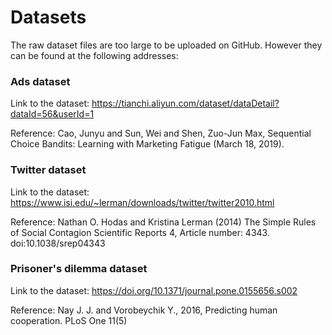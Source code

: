 # Datasets

The raw dataset files are too large to be uploaded on GitHub. However they can be found at the following addresses:

### Ads dataset
Link to the dataset: https://tianchi.aliyun.com/dataset/dataDetail?dataId=56&userId=1

Reference: Cao, Junyu and Sun, Wei and Shen, Zuo-Jun Max, Sequential Choice Bandits: Learning with Marketing Fatigue (March 18, 2019).

### Twitter dataset
Link to the dataset: https://www.isi.edu/~lerman/downloads/twitter/twitter2010.html

Reference: Nathan O. Hodas and Kristina Lerman (2014) The Simple Rules of Social Contagion Scientific Reports 4, Article number: 4343. doi:10.1038/srep04343

### Prisoner's dilemma dataset
Link to the dataset: https://doi.org/10.1371/journal.pone.0155656.s002

Reference: Nay J. J. and Vorobeychik Y., 2016, Predicting human cooperation. PLoS One 11(5)

